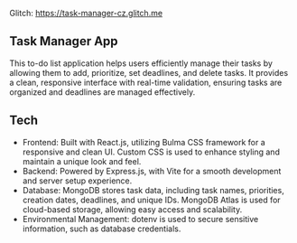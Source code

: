 Glitch: https://task-manager-cz.glitch.me

## Task Manager App
This to-do list application helps users efficiently manage their tasks by allowing them to add, 
prioritize, set deadlines, and delete tasks. 
It provides a clean, responsive interface with real-time validation, 
ensuring tasks are organized and deadlines are managed effectively.

## Tech
- Frontend: Built with React.js, utilizing Bulma CSS framework for a responsive and clean UI. Custom CSS is used to enhance styling and maintain a unique look and feel.
- Backend: Powered by Express.js, with Vite for a smooth development and server setup experience.
- Database: MongoDB stores task data, including task names, priorities, creation dates, deadlines, and unique IDs. MongoDB Atlas is used for cloud-based storage, allowing easy access and scalability.
- Environmental Management: dotenv is used to secure sensitive information, such as database credentials.
